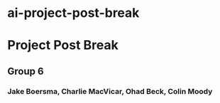 # ai-project-post-break
<h1> Project Post Break </h1>
<h2>Group 6</h2>
<h3>Jake Boersma, Charlie MacVicar, Ohad Beck, Colin Moody</h3>